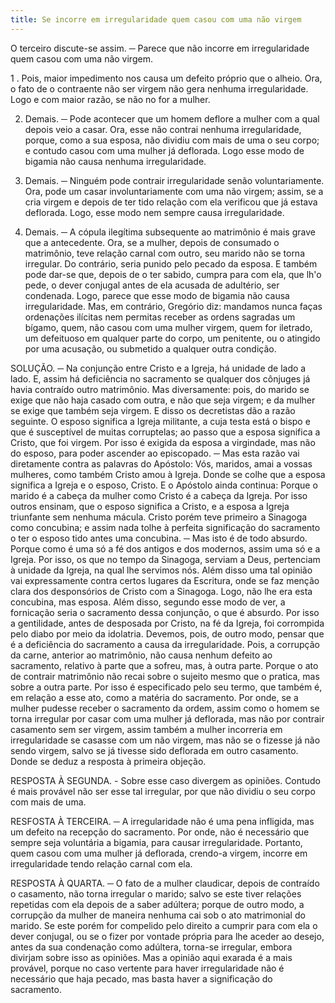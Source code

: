 ```yaml
---
title: Se incorre em irregularidade quem casou com uma não virgem
---
```


O terceiro discute-se assim. ─ Parece que não incorre em irregularidade quem casou com uma não virgem.  

1 . Pois, maior impedimento nos causa um defeito próprio que o alheio. Ora, o fato de o contraente não ser virgem não gera nenhuma irregularidade. Logo e com maior razão, se não no for a mulher.  

2. Demais. ─ Pode acontecer que um homem deflore a mulher com a qual depois veio a casar. Ora, esse não contrai nenhuma irregularidade, porque, como a sua esposa, não dividiu com mais de uma o seu corpo; e contudo casou com uma mulher já deflorada. Logo esse modo de bigamia não causa nenhuma irregularidade.  

3. Demais. ─ Ninguém pode contrair irregularidade senão voluntariamente. Ora, pode um casar involuntariamente com uma não virgem; assim, se a cria virgem e depois de ter tido relação com ela verificou que já estava deflorada. Logo, esse modo nem sempre causa irregularidade.  

4. Demais. ─ A cópula ilegítima subsequente ao matrimônio é mais grave que a antecedente. Ora, se a mulher, depois de consumado o matrimônio, teve relação carnal com outro, seu marido não se torna irregular. Do contrário, seria punido pelo pecado da esposa. E também pode dar-se que, depois de o ter sabido, cumpra para com ela, que lh'o pede, o dever conjugal antes de ela acusada de adultério, ser condenada. Logo, parece que esse modo de bigamia não causa irregularidade.  Mas, em contrário, Gregório diz: mandamos nunca faças ordenações ilícitas nem permitas receber as ordens sagradas um bígamo, quem, não casou com uma mulher virgem, quem for iletrado, um defeituoso em qualquer parte do corpo, um penitente, ou o atingido por uma acusação, ou submetido a qualquer outra condição.  

SOLUÇÃO. ─ Na conjunção entre Cristo e a Igreja, há unidade de lado a lado. E, assim há deficiência no sacramento se qualquer dos cônjuges já havia contraído outro matrimônio. Mas diversamente: pois, do marido se exige que não haja casado com outra, e não que seja virgem; e da mulher se exige que também seja virgem.  E disso os decretistas dão a razão seguinte. O esposo significa a Igreja militante, a cuja testa está o bispo e que é susceptível de muitas corruptelas; ao passo que a esposa significa a Cristo, que foi virgem. Por isso é exigida da esposa a virgindade, mas não do esposo, para poder ascender ao episcopado. ─ Mas esta razão vai diretamente contra as palavras do Apóstolo: Vós, maridos, amai a vossas mulheres, como também Cristo amou à Igreja. Donde se colhe que a esposa significa a Igreja e o esposo, Cristo. E o Apóstolo ainda continua: Porque o marido é a cabeça da mulher como Cristo é a cabeça da Igreja. Por isso outros ensinam, que o esposo significa a Cristo, e a esposa a Igreja triunfante sem nenhuma mácula. Cristo porém teve primeiro a Sinagoga como concubina; e assim nada tolhe à perfeita significação do sacramento o ter o esposo tido antes uma concubina. ─ Mas isto é de todo absurdo. Porque como é uma só a fé dos antigos e dos modernos, assim uma só e a Igreja. Por isso, os que no tempo da Sinagoga, serviam a Deus, pertenciam à unidade da Igreja, na qual lhe servimos nós. Além disso uma tal opinião vai expressamente contra certos lugares da Escritura, onde se faz menção clara dos desponsórios de Cristo com a Sinagoga. Logo, não lhe era esta concubina, mas esposa. Além disso, segundo esse modo de ver, a fornicação seria o sacramento dessa conjunção, o que é absurdo. Por isso a gentilidade, antes de desposada por Cristo, na fé da Igreja, foi corrompida pelo diabo por meio da idolatria. Devemos, pois, de outro modo, pensar que é a deficiência do sacramento a causa da irregularidade. Pois, a corrupção da carne, anterior ao matrimônio, não causa nenhum defeito ao sacramento, relativo à parte que a sofreu, mas, à outra parte. Porque o ato de contrair matrimônio não recai sobre o sujeito mesmo que o pratica, mas sobre a outra parte. Por isso é especificado pelo seu termo, que também é, em relação a esse ato, como a matéria do sacramento. Por onde, se a mulher pudesse receber o sacramento da ordem, assim como o homem se torna irregular por casar com uma mulher já deflorada, mas não por contrair casamento sem ser virgem, assim também a mulher incorreria em irregularidade se casasse com um não virgem, mas não se o fizesse já não sendo virgem, salvo se já tivesse sido deflorada em outro casamento.  Donde se deduz a resposta à primeira objeção.  

RESPOSTA À SEGUNDA. - Sobre esse caso divergem as opiniões. Contudo é mais provável não ser esse tal irregular, por que não dividiu o seu corpo com mais de uma.  

RESFOSTA À TERCEIRA. ─ A irregularidade não é uma pena infligida, mas um defeito na recepção do sacramento. Por onde, não é necessário que sempre seja voluntária a bigamia, para causar irregularidade. Portanto, quem casou com uma mulher já deflorada, crendo-a virgem, incorre em irregularidade tendo relação carnal com ela.  

RESPOSTA À QUARTA. ─ O fato de a mulher claudicar, depois de contraído o casamento, não torna irregular o marido; salvo se este tiver relações repetidas com ela depois de a saber adúltera; porque de outro modo, a corrupção da mulher de maneira nenhuma cai sob o ato matrimonial do marido. Se este porém for compelido pelo direito a cumprir para com ela o dever conjugal, ou se o fizer por vontade própria para lhe aceder ao desejo, antes da sua condenação como adúltera, torna-se irregular, embora divirjam sobre isso as opiniões. Mas a opinião aqui exarada é a mais provável, porque no caso vertente para haver irregularidade não é necessário que haja pecado, mas basta haver a significação do sacramento.